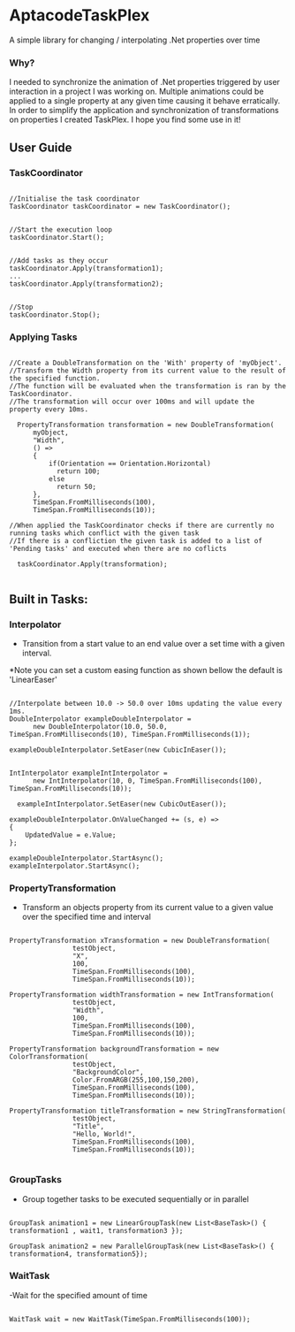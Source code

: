 # AptacodeTaskPlex
A simple library for changing / interpolating .Net properties over time

### Why?
I needed to synchronize the animation of .Net properties triggered by user interaction in a project I was working on. Multiple animations could be applied to a single property at any given time causing it behave erratically. 
In order to simplify the application and synchronization of transformations on properties I created TaskPlex.
I hope you find some use in it!

## User Guide

### TaskCoordinator
```

//Initialise the task coordinator
TaskCoordinator taskCoordinator = new TaskCoordinator();


//Start the execution loop
taskCoordinator.Start();


//Add tasks as they occur
taskCoordinator.Apply(transformation1);
...
taskCoordinator.Apply(transformation2);


//Stop
taskCoordinator.Stop();

```

### Applying Tasks
```

//Create a DoubleTransformation on the 'With' property of 'myObject'.
//Transform the Width property from its current value to the result of the specified function.
//The function will be evaluated when the transformation is ran by the TaskCoordinator.
//The transformation will occur over 100ms and will update the property every 10ms.

  PropertyTransformation transformation = new DoubleTransformation(
      myObject,
      "Width",
      () =>
      {
          if(Orientation == Orientation.Horizontal)
            return 100;
          else
            return 50;
      },
      TimeSpan.FromMilliseconds(100),
      TimeSpan.FromMilliseconds(10));

//When applied the TaskCoordinator checks if there are currently no running tasks which conflict with the given task
//If there is a confliction the given task is added to a list of 'Pending tasks' and executed when there are no coflicts

  taskCoordinator.Apply(transformation);
  
 ```

## Built in Tasks:

### Interpolator         
- Transition from a start value to an end value over a set time with a given interval.

*Note you can set a custom easing function as shown bellow the default is 'LinearEaser'

```

//Interpolate between 10.0 -> 50.0 over 10ms updating the value every 1ms.
DoubleInterpolator exampleDoubleInterpolator = 
      new DoubleInterpolator(10.0, 50.0, TimeSpan.FromMilliseconds(10), TimeSpan.FromMilliseconds(1));
      
exampleDoubleInterpolator.SetEaser(new CubicInEaser());


IntInterpolator exampleIntInterpolator = 
      new IntInterpolator(10, 0, TimeSpan.FromMilliseconds(100), TimeSpan.FromMilliseconds(10));   
      
  exampleIntInterpolator.SetEaser(new CubicOutEaser());

exampleDoubleInterpolator.OnValueChanged += (s, e) =>
{
    UpdatedValue = e.Value;
};

exampleDoubleInterpolator.StartAsync();
exampleInterpolator.StartAsync();

```

### PropertyTransformation
- Transform an objects property from its current value to a given value over the specified time and interval
```    

PropertyTransformation xTransformation = new DoubleTransformation(
                testObject,
                "X",
                100,
                TimeSpan.FromMilliseconds(100),
                TimeSpan.FromMilliseconds(10));
                                
PropertyTransformation widthTransformation = new IntTransformation(
                testObject,
                "Width",
                100,
                TimeSpan.FromMilliseconds(100),
                TimeSpan.FromMilliseconds(10));
                
PropertyTransformation backgroundTransformation = new ColorTransformation(
                testObject,
                "BackgroundColor",
                Color.FromARGB(255,100,150,200),
                TimeSpan.FromMilliseconds(100),
                TimeSpan.FromMilliseconds(10));
                
PropertyTransformation titleTransformation = new StringTransformation(
                testObject,
                "Title",
                "Hello, World!",
                TimeSpan.FromMilliseconds(100),
                TimeSpan.FromMilliseconds(10));
                
```

### GroupTasks
- Group together tasks to be executed sequentially or in parallel
```

GroupTask animation1 = new LinearGroupTask(new List<BaseTask>() { transformation1 , wait1, transformation3 });

GroupTask animation2 = new ParallelGroupTask(new List<BaseTask>() { transformation4, transformation5});

```

### WaitTask
-Wait for the specified amount of time
```

WaitTask wait = new WaitTask(TimeSpan.FromMilliseconds(100));

```
